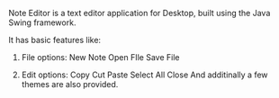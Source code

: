 Note Editor is a text editor application for Desktop, built using the Java Swing framework.

It has basic features like:

1. File options:
    New Note
    Open FIle
    Save File

2. Edit options:
    Copy
    Cut
    Paste
    Select All
    Close
And additinally a few themes are also provided.
